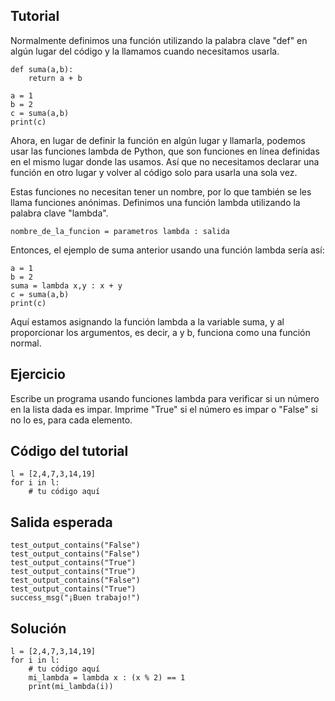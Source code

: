 Tutorial
--------
Normalmente definimos una función utilizando la palabra clave "def" en algún lugar del código y la llamamos cuando necesitamos usarla.

    def suma(a,b):
        return a + b

    a = 1
    b = 2
    c = suma(a,b)
    print(c)

Ahora, en lugar de definir la función en algún lugar y llamarla, podemos usar las funciones lambda de Python, que son funciones en línea definidas en el mismo lugar donde las usamos. Así que no necesitamos declarar una función en otro lugar y volver al código solo para usarla una sola vez.

Estas funciones no necesitan tener un nombre, por lo que también se les llama funciones anónimas. Definimos una función lambda utilizando la palabra clave "lambda".

    nombre_de_la_funcion = parametros lambda : salida

Entonces, el ejemplo de suma anterior usando una función lambda sería así:

    a = 1
    b = 2
    suma = lambda x,y : x + y
    c = suma(a,b)
    print(c)

Aquí estamos asignando la función lambda a la variable suma, y al proporcionar los argumentos, es decir, a y b, funciona como una función normal.



Ejercicio
--------
Escribe un programa usando funciones lambda para verificar si un número en la lista dada es impar. Imprime "True" si el número es impar o "False" si no lo es, para cada elemento.

Código del tutorial
-------------
    l = [2,4,7,3,14,19]
    for i in l:
        # tu código aquí

Salida esperada
---------------
    test_output_contains("False")
    test_output_contains("False")
    test_output_contains("True")
    test_output_contains("True")
    test_output_contains("False")
    test_output_contains("True")
    success_msg("¡Buen trabajo!")

Solución
--------
    l = [2,4,7,3,14,19]
    for i in l:
        # tu código aquí
        mi_lambda = lambda x : (x % 2) == 1
        print(mi_lambda(i))